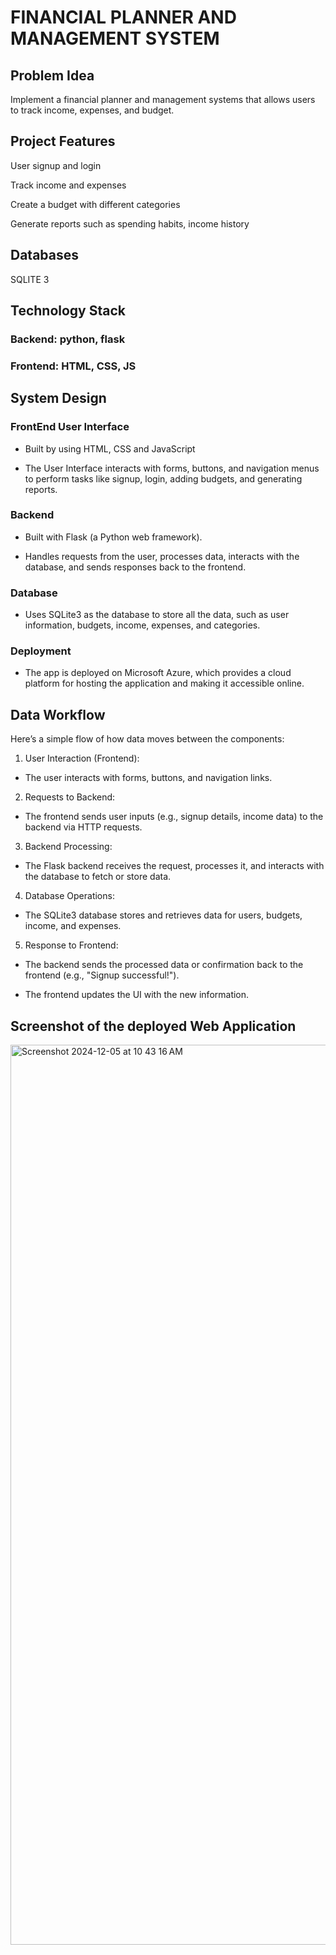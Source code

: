 # FINANCIAL PLANNER AND MANAGEMENT SYSTEM

## Problem Idea 
Implement a financial planner and management systems that allows users to track income, expenses, and budget.   
 
## Project Features 

 User signup and login 

 Track income and expenses 

 Create a budget with different categories 

 Generate reports such as spending habits, income history 

 
## Databases 
SQLITE 3
 
## Technology Stack 
### Backend: python, flask 
### Frontend: HTML, CSS, JS 

## System Design
### FrontEnd User Interface 

- Built by using HTML, CSS and JavaScript
* The User Interface interacts with forms, buttons, and navigation menus to perform tasks like signup, login, adding budgets, and generating reports.

### Backend

- Built with Flask (a Python web framework).
* Handles requests from the user, processes data, interacts with the database, and sends responses back to the frontend.

### Database 

- Uses SQLite3 as the database to store all the data, such as user information, budgets, income, expenses, and categories.

### Deployment

- The app is deployed on Microsoft Azure, which provides a cloud platform for hosting the application and making it accessible online.


## Data Workflow 
Here’s a simple flow of how data moves between the components:

1. User Interaction (Frontend):
- The user interacts with forms, buttons, and navigation links.
2. Requests to Backend:
* The frontend sends user inputs (e.g., signup details, income data) to the backend via HTTP requests.
3. Backend Processing:
+ The Flask backend receives the request, processes it, and interacts with the database to fetch or store data.
4. Database Operations:
- The SQLite3 database stores and retrieves data for users, budgets, income, and expenses.
5. Response to Frontend:
* The backend sends the processed data or confirmation back to the frontend (e.g., "Signup successful!").
+ The frontend updates the UI with the new information.

## Screenshot of the deployed Web Application

<img width="1440" alt="Screenshot 2024-12-05 at 10 43 16 AM" src="https://github.com/user-attachments/assets/7fe64b1d-b8db-4100-a897-fc5e7b93e75b">

